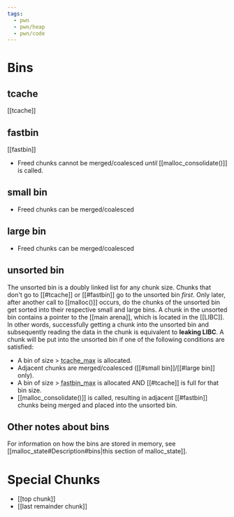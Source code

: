 ```yaml
---
tags:
  - pwn
  - pwn/heap
  - pwn/code
---
```

# Bins
## tcache
[[tcache]]
## fastbin
[[fastbin]]
- Freed chunks cannot be merged/coalesced *until* [[malloc_consolidate()]] is called.
## small bin
- Freed chunks can be merged/coalesced
## large bin
- Freed chunks can be merged/coalesced
## unsorted bin
The unsorted bin is a doubly linked list for any chunk size. Chunks that don't go to [[#tcache]] or [[#fastbin]] go to the unsorted bin *first*. Only later, after another call to [[malloc()]] occurs, do the chunks of the unsorted bin get sorted into their respective small and large bins. A chunk in the unsorted bin contains a pointer to the [[main arena]], which is located in the [[LIBC]]. In other words, successfully getting a chunk into the unsorted bin and subsequently reading the data in the chunk is equivalent to **leaking LIBC**. A chunk will be put into the unsorted bin if one of the following conditions are satisfied:
- A bin of size > <abbr title="0x400">tcache_max</abbr> is allocated.
- Adjacent chunks are merged/coalesced ([[#small bin]]/[[#large bin]] only).
- A bin of size > <abbr title="0x58">fastbin_max</abbr> is allocated AND [[#tcache]] is full for that bin size.
- [[malloc_consolidate()]] is called, resulting in adjacent [[#fastbin]] chunks being merged and placed into the unsorted bin.
## Other notes about bins
For information on how the bins are stored in memory, see [[malloc_state#Description#bins|this section of malloc_state]].
# Special Chunks
- [[top chunk]]
- [[last remainder chunk]]